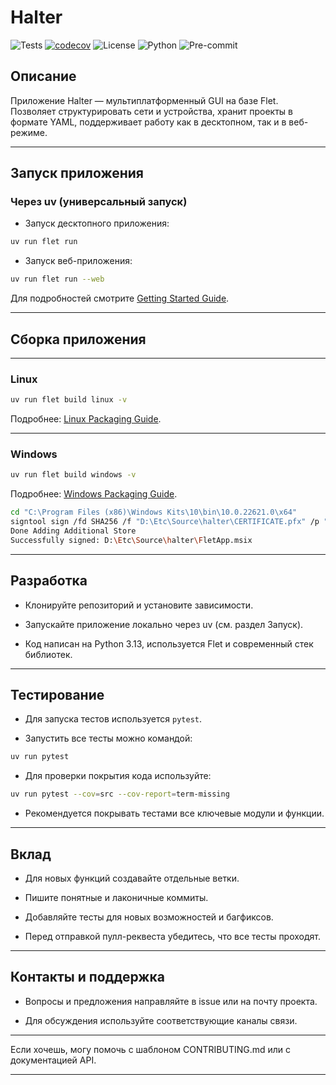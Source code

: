# Halter

![Tests](https://github.com/herokrat/halter/actions/workflows/tests.yml/badge.svg)
[![codecov](https://codecov.io/gh/herokrat/halter/graph/badge.svg?token=SOY22473CK)](https://codecov.io/gh/herokrat/halter)
![License](https://img.shields.io/github/license/herokrat/halter)
![Python](https://img.shields.io/badge/python-3.13-blue)
![Pre-commit](https://img.shields.io/badge/pre--commit-enabled-brightgreen?logo=pre-commit)

## Описание

Приложение Halter — мультиплатформенный GUI на базе Flet. Позволяет структурировать сети и устройства, хранит проекты в формате YAML, поддерживает работу как в десктопном, так и в веб-режиме.

---

## Запуск приложения

### Через uv (универсальный запуск)

* Запуск десктопного приложения:

```bash
uv run flet run
```

* Запуск веб-приложения:

```bash
uv run flet run --web
```

Для подробностей смотрите [Getting Started Guide](https://flet.dev/docs/getting-started/).

---

## Сборка приложения

---

### Linux

```bash
uv run flet build linux -v
```

Подробнее: [Linux Packaging Guide](https://flet.dev/docs/publish/linux/).

---

### Windows

```bash
uv run flet build windows -v
```

Подробнее: [Windows Packaging Guide](https://flet.dev/docs/publish/windows/).

```bash
cd "C:\Program Files (x86)\Windows Kits\10\bin\10.0.22621.0\x64"
signtool sign /fd SHA256 /f "D:\Etc\Source\halter\CERTIFICATE.pfx" /p "YourStrongPassword123" "D:\Etc\Source\halter\FletApp.msix"
Done Adding Additional Store
Successfully signed: D:\Etc\Source\halter\FletApp.msix
```

---

## Разработка

* Клонируйте репозиторий и установите зависимости.

* Запускайте приложение локально через uv (см. раздел Запуск).

* Код написан на Python 3.13, используется Flet и современный стек библиотек.

---

## Тестирование

* Для запуска тестов используется `pytest`.

* Запустить все тесты можно командой:

```bash
uv run pytest
```

* Для проверки покрытия кода используйте:

```bash
uv run pytest --cov=src --cov-report=term-missing
```

* Рекомендуется покрывать тестами все ключевые модули и функции.

---

## Вклад

* Для новых функций создавайте отдельные ветки.

* Пишите понятные и лаконичные коммиты.

* Добавляйте тесты для новых возможностей и багфиксов.

* Перед отправкой пулл-реквеста убедитесь, что все тесты проходят.

---

## Контакты и поддержка

* Вопросы и предложения направляйте в issue или на почту проекта.

* Для обсуждения используйте соответствующие каналы связи.

---

Если хочешь, могу помочь с шаблоном CONTRIBUTING.md или с документацией API.

---

